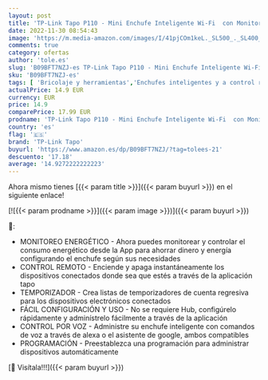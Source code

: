 ```yaml
---
layout: post
title: 'TP-Link Tapo P110 - Mini Enchufe Inteligente Wi-Fi  con Monitoreo Energético   Programar el Encendido/Apagado  Ahorro Energía  Compatible con Alexa y Google Home'
date: 2022-11-30 08:54:43
image: 'https://m.media-amazon.com/images/I/41pjCOm1keL._SL500_._SL400_.jpg'
comments: true
category: ofertas
author: 'tole.es'
slug: 'B09BFT7NZJ-es TP-Link Tapo P110 - Mini Enchufe Inteligente Wi-Fi con...'
sku: 'B09BFT7NZJ-es'
tags: [ 'Bricolaje y herramientas','Enchufes inteligentes y a control remoto','Enchufes y accesorios','Instalación eléctrica','alexa','enchufe','google','home','inteligente','tp-link tapo','🇪🇸', ]
actualPrice: 14.9 EUR
currency: EUR
price: 14.9
comparePrice: 17.99 EUR
prodname: 'TP-Link Tapo P110 - Mini Enchufe Inteligente Wi-Fi  con Monitoreo Energético   Programar el Encendido/Apagado  Ahorro Energía  Compatible con Alexa y Google Home'
country: 'es'
flag: '🇪🇸'
brand: 'TP-Link Tapo'
buyurl: 'https://www.amazon.es/dp/B09BFT7NZJ/?tag=tolees-21'
descuento: '17.18'
average: '14.9272222222223'
---
```


Ahora mismo tienes [{{< param title >}}]({{< param buyurl >}}) en el siguiente enlace!

[![{{< param prodname >}}]({{< param image >}})]({{< param buyurl >}})

🔎:

- MONITOREO ENERGÉTICO - Ahora puedes monitorear y controlar el consumo energético desde la App para ahorrar dinero y energía configurando el enchufe según sus necesidades
- CONTROL REMOTO - Enciende y apaga instantáneamente los dispositivos conectados donde sea que estés a través de la aplicación tapo
- TEMPORIZADOR - Crea listas de temporizadores de cuenta regresiva para los dispositivos electrónicos conectados
- FÁCIL CONFIGURACIÓN Y USO - No se requiere Hub, configúrelo rápidamente y adminístrelo fácilmente a través de la aplicación
- CONTROL POR VOZ - Administre su enchufe inteligente con comandos de voz a través de alexa o el asistente de google, ambos compatibles
- PROGRAMACIÓN - Preestablezca una programación para administrar dispositivos automáticamente

[🛒 Visítala!!!]({{< param buyurl >}})
